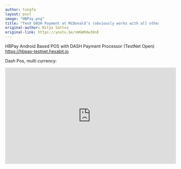 ```yaml
---
author: tungfa
layout: post
image: "HBPay.png"
title: "TenX DASH Payment at McDonald’s (obviously works with all other CCards too - Shakepay -…..)"
original-author: Nitya Sattva
original-link: https://youtu.be/nWGW9dw36nE
---
```

HBPay
Android Based POS with DASH Payment Processor
(TestNet Open)
<https://hbpay-testnet.hexabit.io>

Dash Pos, multi currency:
<iframe width="560" height="315" src="https://www.youtube.com/embed/nWGW9dw36nE" frameborder="0" allowfullscreen></iframe>
